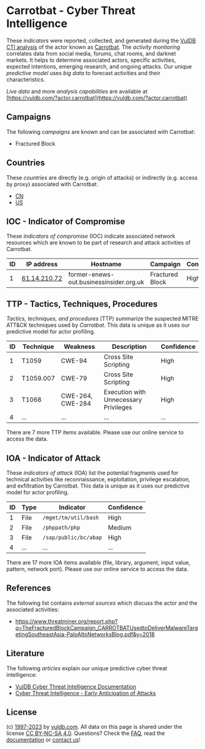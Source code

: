 # Carrotbat - Cyber Threat Intelligence

These _indicators_ were reported, collected, and generated during the [VulDB CTI analysis](https://vuldb.com/?kb.cti) of the actor known as [Carrotbat](https://vuldb.com/?actor.carrotbat). The _activity monitoring_ correlates data from social media, forums, chat rooms, and darknet markets. It helps to determine associated actors, specific activities, expected intentions, emerging research, and ongoing attacks. Our unique _predictive model_ uses _big data_ to forecast activities and their characteristics.

_Live data_ and more _analysis capabilities_ are available at [https://vuldb.com/?actor.carrotbat](https://vuldb.com/?actor.carrotbat)

## Campaigns

The following _campaigns_ are known and can be associated with Carrotbat:

* Fractured Block

## Countries

These _countries_ are directly (e.g. origin of attacks) or indirectly (e.g. access by proxy) associated with Carrotbat:

* [CN](https://vuldb.com/?country.cn)
* [US](https://vuldb.com/?country.us)

## IOC - Indicator of Compromise

These _indicators of compromise_ (IOC) indicate associated network resources which are known to be part of research and attack activities of Carrotbat.

ID | IP address | Hostname | Campaign | Confidence
-- | ---------- | -------- | -------- | ----------
1 | [61.14.210.72](https://vuldb.com/?ip.61.14.210.72) | former-enews-out.businessinsider.org.uk | Fractured Block | High

## TTP - Tactics, Techniques, Procedures

_Tactics, techniques, and procedures_ (TTP) summarize the suspected MITRE ATT&CK techniques used by _Carrotbat_. This data is unique as it uses our predictive model for actor profiling.

ID | Technique | Weakness | Description | Confidence
-- | --------- | -------- | ----------- | ----------
1 | T1059 | CWE-94 | Cross Site Scripting | High
2 | T1059.007 | CWE-79 | Cross Site Scripting | High
3 | T1068 | CWE-264, CWE-284 | Execution with Unnecessary Privileges | High
4 | ... | ... | ... | ...

There are 7 more TTP items available. Please use our online service to access the data.

## IOA - Indicator of Attack

These _indicators of attack_ (IOA) list the potential fragments used for technical activities like reconnaissance, exploitation, privilege escalation, and exfiltration by Carrotbat. This data is unique as it uses our predictive model for actor profiling.

ID | Type | Indicator | Confidence
-- | ---- | --------- | ----------
1 | File | `/mgmt/tm/util/bash` | High
2 | File | `/phppath/php` | Medium
3 | File | `/sap/public/bc/abap` | High
4 | ... | ... | ...

There are 17 more IOA items available (file, library, argument, input value, pattern, network port). Please use our online service to access the data.

## References

The following list contains _external sources_ which discuss the actor and the associated activities:

* https://www.threatminer.org/report.php?q=TheFracturedBlockCampaign_CARROTBATUsedtoDeliverMalwareTargetingSoutheastAsia-PaloAltoNetworksBlog.pdf&y=2018

## Literature

The following _articles_ explain our unique predictive cyber threat intelligence:

* [VulDB Cyber Threat Intelligence Documentation](https://vuldb.com/?kb.cti)
* [Cyber Threat Intelligence - Early Anticipation of Attacks](https://www.scip.ch/en/?labs.20201022)

## License

(c) [1997-2023](https://vuldb.com/?kb.changelog) by [vuldb.com](https://vuldb.com/?kb.about). All data on this page is shared under the license [CC BY-NC-SA 4.0](https://creativecommons.org/licenses/by-nc-sa/4.0/). Questions? Check the [FAQ](https://vuldb.com/?kb.faq), read the [documentation](https://vuldb.com/?kb) or [contact us](https://vuldb.com/?contact)!
